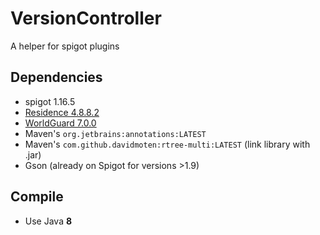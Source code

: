 # VersionController
A helper for spigot plugins

## Dependencies
- spigot 1.16.5
- [Residence 4.8.8.2](https://zrips.net/Residence/)
- [WorldGuard 7.0.0](https://dev.bukkit.org/projects/worldguard/files/2723606)
- Maven's `org.jetbrains:annotations:LATEST`
- Maven's `com.github.davidmoten:rtree-multi:LATEST` (link library with .jar)
- Gson (already on Spigot for versions >1.9)

## Compile
- Use Java **8**